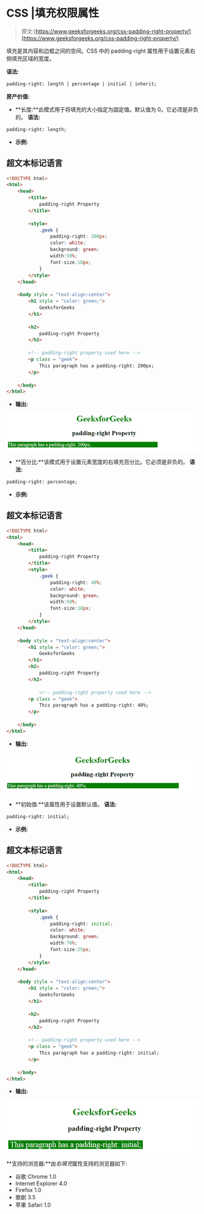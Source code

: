 # CSS |填充权限属性

> 原文:[https://www.geeksforgeeks.org/css-padding-right-property/](https://www.geeksforgeeks.org/css-padding-right-property/)

填充是其内容和边框之间的空间。CSS 中的 padding-right 属性用于设置元素右侧填充区域的宽度。

**语法:**

```html
padding-right: length | percentage | initial | inherit;
```

**房产价值:**

*   **长度:**此模式用于将填充的大小指定为固定值。默认值为 0。它必须是非负的。
    **语法:**

```html
padding-right: length;
```

*   **示例:**

## 超文本标记语言

```html
<!DOCTYPE html>
<html>
    <head>
        <title>
            padding-right Property
        </title>

        <style>
            .geek {
                padding-right: 200px;
                color: white;
                background: green;
                width:50%;
                font-size:18px;
            }
        </style>
    </head>

    <body style = "text-align:center">
        <h1 style = "color: green;">
            GeeksforGeeks
        </h1>

        <h2>
            padding-right Property
        </h2>

        <!-- padding-right property used here -->
        <p class = "geek">
            This paragraph has a padding-right: 200px;
        </p>

    </body>
</html>                   
```

*   **输出:**

![paddingright](img/386e3db9821036d95d2157ed6423ce01.png)

*   **百分比:**该模式用于设置元素宽度的右填充百分比。它必须是非负的。
    **语法:**

```html
padding-right: percentage;
```

*   **示例:**

## 超文本标记语言

```html
<!DOCTYPE html>
<html>
    <head>
        <title>
            padding-right Property
        </title>
        <style>
            .geek {
                padding-right: 40%;
                color: white;
                background: green;
                width:50%;
                font-size:18px;
            }
        </style>
    </head>

    <body style = "text-align:center">
        <h1 style = "color: green;">
            GeeksforGeeks
        </h1>
        <h2>
            padding-right Property
        </h2>

            <!-- padding-right property used here -->
        <p class = "geek">
            This paragraph has a padding-right: 40%;
        </p>

    </body>
</html>                   
```

*   **输出:**

![paddingright](img/f7e895a27054bf5827cd5ad855baf76d.png)

*   **初始值:**该属性用于设置默认值。
    **语法:**

```html
padding-right: initial;
```

*   **示例:**

## 超文本标记语言

```html
<!DOCTYPE html>
<html>
    <head>
        <title>
            padding-right Property
        </title>

        <style>
            .geek {
                padding-right: initial;
                color: white;
                background: green;
                width:70%;
                font-size:25px;
            }
        </style>
    </head>

    <body style = "text-align:center">
        <h1 style = "color: green;">
            GeeksforGeeks
        </h1>

        <h2>
            padding-right Property
        </h2>

        <!-- padding-right property used here -->
        <p class = "geek">
            This paragraph has a padding-right: initial;
        </p>

    </body>
</html>                   
```

*   **输出:**

![](img/d74d151f558bc5bcd6c513385ea12895.png)

**支持的浏览器:**由*右填充*属性支持的浏览器如下:

*   谷歌 Chrome 1.0
*   Internet Explorer 4.0
*   Firefox 1.0
*   歌剧 3.5
*   苹果 Safari 1.0